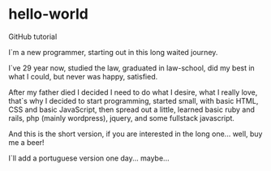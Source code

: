 # hello-world
GitHub tutorial

I`m a new programmer, starting out in this long waited journey.

I`ve 29 year now, studied the law, graduated in law-school, did my best in what I could, but never was happy, satisfied.

After my father died I decided I need to do what I desire, what I really love, that`s why I decided to start programming, started small, with basic HTML, CSS and basic JavaScript, then spread out a little, learned basic ruby and rails, php (mainly wordpress), jquery, and some fullstack javascript.

And this is the short version, if you are interested in the long one... well, buy me a beer!

I`ll add a portuguese version one day... maybe...
